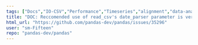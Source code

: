 ```yaml
---
tags: ["Docs","IO-CSV","Performance","Timeseries","alignment","data-analysis","data-science","flexible","pandas","python"]
title: "DOC: Reccomended use of read_csv's date_parser parameter is very slow"
html_url: "https://github.com/pandas-dev/pandas/issues/35296"
user: "sm-Fifteen"
repo: "pandas-dev/pandas"
---
```


